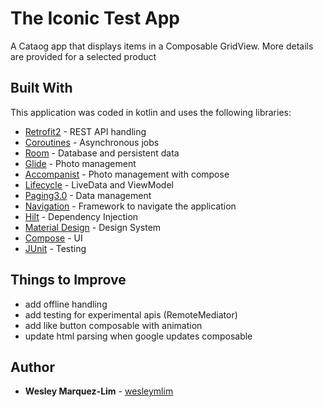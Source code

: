 # The Iconic Test App

A Cataog app that displays items in a Composable GridView. More details are provided for a selected product

## Built With

This application was coded in kotlin and uses the following libraries: 
* [Retrofit2](https://github.com/square/retrofit) - REST API handling
* [Coroutines](https://github.com/Kotlin/kotlinx.coroutines) - Asynchronous jobs
* [Room](https://developer.android.com/jetpack/androidx/releases/room) - Database and persistent data
* [Glide](https://github.com/bumptech/glide) - Photo management
* [Accompanist](https://github.com/bumptech/glide) - Photo management with compose
* [Lifecycle](https://developer.android.com/jetpack/androidx/releases/lifecycle) - LiveData and ViewModel
* [Paging3.0](https://developer.android.com/jetpack/androidx/releases/paging) - Data management
* [Navigation](https://developer.android.com/jetpack/androidx/releases/navigation) - Framework to navigate the application
* [Hilt](https://developer.android.com/jetpack/androidx/releases/hilt) - Dependency Injection
* [Material Design](https://material.io/develop/android/docs/getting-started/) - Design System
* [Compose](https://developer.android.com/jetpack/androidx/releases/compose) - UI
* [JUnit](https://github.com/junit-team/junit4/tree/01d4604a2f7ae17ac5bd9a39f4310bbcc2ca098f) - Testing

## Things to Improve

- add offline handling
- add testing for experimental apis (RemoteMediator)
- add like button composable with animation
- update html parsing when google updates composable

## Author

* **Wesley Marquez-Lim** - [wesleymlim](https://github.com/wesleymlim/)

